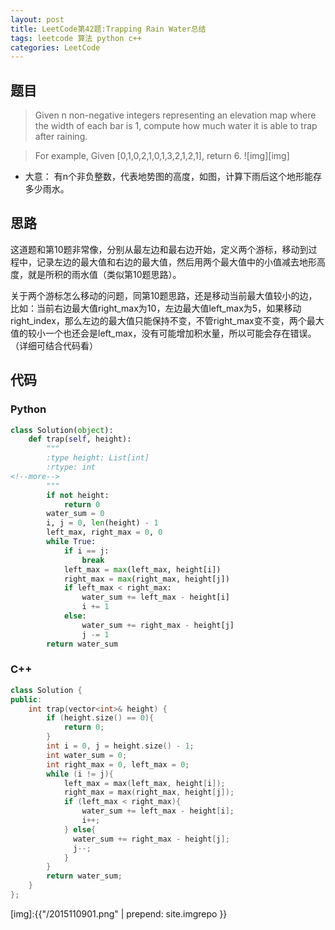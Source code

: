 ```yaml
---
layout: post
title: LeetCode第42题:Trapping Rain Water总结
tags: leetcode 算法 python c++
categories: LeetCode
---
```


## 题目
> Given n non-negative integers representing an elevation map where the width of each bar is 1, compute how much water it is able to trap after raining.

> For example, 
Given [0,1,0,2,1,0,1,3,2,1,2,1], return 6.
![img][img]

* 大意： 有n个非负整数，代表地势图的高度，如图，计算下雨后这个地形能存多少雨水。

## 思路
这道题和第10题非常像，分别从最左边和最右边开始，定义两个游标，移动到过程中，记录左边的最大值和右边的最大值，然后用两个最大值中的小值减去地形高度，就是所积的雨水值（类似第10题思路）。

关于两个游标怎么移动的问题，同第10题思路，还是移动当前最大值较小的边，比如：当前右边最大值right_max为10，左边最大值left_max为5，如果移动right_index，那么左边的最大值只能保持不变，不管right_max变不变，两个最大值的较小一个也还会是left_max，没有可能增加积水量，所以可能会存在错误。（详细可结合代码看）

## 代码

### Python
~~~python
class Solution(object):
    def trap(self, height):
        """
        :type height: List[int]
        :rtype: int
<!--more-->
        """
        if not height:
            return 0
        water_sum = 0
        i, j = 0, len(height) - 1
        left_max, right_max = 0, 0
        while True:
            if i == j:
                break
            left_max = max(left_max, height[i])
            right_max = max(right_max, height[j])
            if left_max < right_max:
                water_sum += left_max - height[i]
                i += 1
            else:
                water_sum += right_max - height[j]
                j -= 1
        return water_sum
~~~

### C++
~~~cpp
class Solution {
public:
    int trap(vector<int>& height) {
        if (height.size() == 0){
            return 0;
        }
        int i = 0, j = height.size() - 1;
        int water_sum = 0;
        int right_max = 0, left_max = 0;
        while (i != j){
            left_max = max(left_max, height[i]);
            right_max = max(right_max, height[j]);
            if (left_max < right_max){
                water_sum += left_max - height[i];
                i++;
            } else{
              water_sum += right_max - height[j];
              j--;
            }
        }
        return water_sum;
    }
};
~~~


[img]:{{"/2015110901.png" | prepend: site.imgrepo }}

